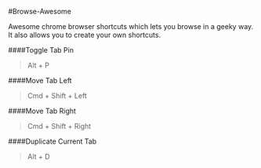 #Browse-Awesome

Awesome chrome browser shortcuts which lets you browse in a geeky way. It also allows you to create your own shortcuts.


####Toggle Tab Pin
> Alt + P

####Move Tab Left
> Cmd + Shift + Left

####Move Tab Right
> Cmd + Shift + Right

####Duplicate Current Tab
> Alt + D